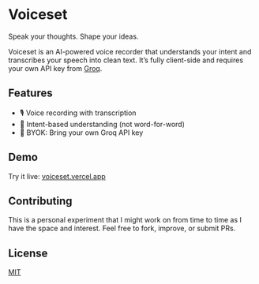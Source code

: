 # Voiceset

Speak your thoughts. Shape your ideas.

Voiceset is an AI-powered voice recorder that understands your intent and transcribes your speech into clean text. It’s fully client-side and requires your own API key from [Groq](https://console.groq.com/keys).

## Features

- 🎙️ Voice recording with transcription
- 🧠 Intent-based understanding (not word-for-word)
- 🔐 BYOK: Bring your own Groq API key

## Demo

Try it live: [voiceset.vercel.app](https://voiceset.vercel.app)

## Contributing

This is a personal experiment that I might work on from time to time as I have the space and interest.
Feel free to fork, improve, or submit PRs.

## License

[MIT](./LICENSE)
